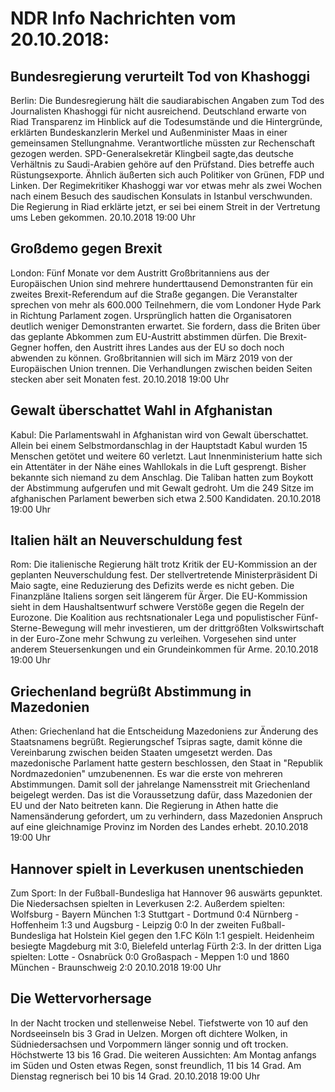 # NDR Info Nachrichten vom 20.10.2018:


## Bundesregierung verurteilt Tod von Khashoggi
Berlin: Die Bundesregierung hält die saudiarabischen Angaben zum Tod des Journalisten Khashoggi für nicht ausreichend. Deutschland erwarte von Riad Transparenz im Hinblick auf die Todesumstände und die Hintergründe, erklärten Bundeskanzlerin Merkel und Außenminister Maas in einer gemeinsamen Stellungnahme. Verantwortliche müssten zur Rechenschaft gezogen werden. SPD-Generalsekretär Klingbeil sagte,das deutsche Verhältnis zu Saudi-Arabien gehöre auf den Prüfstand. Dies betreffe auch Rüstungsexporte. Ähnlich äußerten sich auch Politiker von Grünen, FDP und Linken. Der Regimekritiker Khashoggi war vor etwas mehr als zwei Wochen nach einem Besuch des saudischen Konsulats in Istanbul verschwunden. Die Regierung in Riad erklärte jetzt, er sei bei einem Streit in der Vertretung ums Leben gekommen. 20.10.2018 19:00 Uhr 

## Großdemo gegen Brexit
London: Fünf Monate vor dem Austritt Großbritanniens aus der Europäischen Union sind mehrere hunderttausend Demonstranten für ein zweites Brexit-Referendum auf die Straße gegangen. Die Veranstalter sprechen von mehr als 600.000 Teilnehmern, die vom Londoner Hyde Park in Richtung Parlament zogen. Ursprünglich hatten die Organisatoren deutlich weniger Demonstranten erwartet. Sie fordern, dass die Briten über das geplante Abkommen zum EU-Austritt abstimmen dürfen. Die Brexit-Gegner hoffen, den Austritt ihres Landes aus der EU so doch noch abwenden zu können. Großbritannien will sich im März 2019 von der Europäischen Union trennen. Die Verhandlungen zwischen beiden Seiten stecken aber seit Monaten fest. 20.10.2018 19:00 Uhr 

## Gewalt überschattet Wahl in Afghanistan
Kabul: Die Parlamentswahl in Afghanistan wird von Gewalt überschattet. Allein bei einem Selbstmordanschlag in der Hauptstadt Kabul wurden 15 Menschen getötet und weitere 60 verletzt. Laut Innenministerium hatte sich ein Attentäter in der Nähe eines Wahllokals in die Luft gesprengt. Bisher bekannte sich niemand zu dem Anschlag. Die Taliban hatten zum Boykott der Abstimmung aufgerufen und mit Gewalt gedroht. Um die 249 Sitze im afghanischen Parlament bewerben sich etwa 2.500 Kandidaten. 20.10.2018 19:00 Uhr 

## Italien hält an Neuverschuldung fest
Rom: Die italienische Regierung hält trotz Kritik der EU-Kommission an der geplanten Neuverschuldung fest. Der stellvertretende Ministerpräsident Di Maio sagte, eine Reduzierung des Defizits werde es nicht geben. Die Finanzpläne Italiens sorgen seit längerem für Ärger. Die EU-Kommission sieht in dem Haushaltsentwurf schwere Verstöße gegen die Regeln der Eurozone. Die Koalition aus rechtsnationaler Lega und populistischer Fünf-Sterne-Bewegung will mehr investieren, um der drittgrößten Volkswirtschaft in der Euro-Zone mehr Schwung zu verleihen. Vorgesehen sind unter anderem Steuersenkungen und ein Grundeinkommen für Arme. 20.10.2018 19:00 Uhr 

## Griechenland begrüßt Abstimmung in Mazedonien
Athen: Griechenland hat die Entscheidung Mazedoniens zur Änderung des Staatsnamens begrüßt. Regierungschef Tsipras sagte, damit könne die Vereinbarung zwischen beiden Staaten umgesetzt werden. Das mazedonische Parlament hatte gestern beschlossen, den Staat in "Republik Nordmazedonien" umzubenennen. Es war die erste von mehreren Abstimmungen. Damit soll der jahrelange Namensstreit mit Griechenland beigelegt werden. Das ist die Voraussetzung dafür, dass Mazedonien der EU und der Nato beitreten kann. Die Regierung in Athen hatte die Namensänderung gefordert, um zu verhindern, dass Mazedonien Anspruch auf eine gleichnamige Provinz im Norden des Landes erhebt. 20.10.2018 19:00 Uhr 

## Hannover spielt in Leverkusen unentschieden
Zum Sport: In der Fußball-Bundesliga hat Hannover 96 auswärts gepunktet. Die Niedersachsen spielten in Leverkusen 2:2. Außerdem spielten:
Wolfsburg - Bayern München	1:3
Stuttgart - Dortmund 0:4
Nürnberg - Hoffenheim		1:3
und
Augsburg - Leipzig 0:0 In der zweiten Fußball-Bundesliga hat Holstein Kiel gegen den 1.FC Köln 1:1 gespielt. Heidenheim besiegte Magdeburg mit 3:0, Bielefeld unterlag Fürth 2:3. In der dritten Liga spielten:
Lotte - Osnabrück  0:0
Großaspach - Meppen 1:0
und
1860 München - Braunschweig  2:0 20.10.2018 19:00 Uhr 

## Die Wettervorhersage
In der Nacht trocken und stellenweise Nebel. Tiefstwerte von 10 auf den Nordseeinseln bis 3 Grad in Uelzen. Morgen oft dichtere Wolken, in Südniedersachsen und Vorpommern länger sonnig und oft trocken. Höchstwerte 13 bis 16 Grad. Die weiteren Aussichten:
Am Montag anfangs im Süden und Osten etwas Regen, sonst freundlich, 11 bis 14 Grad. Am Dienstag regnerisch bei 10 bis 14 Grad. 20.10.2018 19:00 Uhr 
